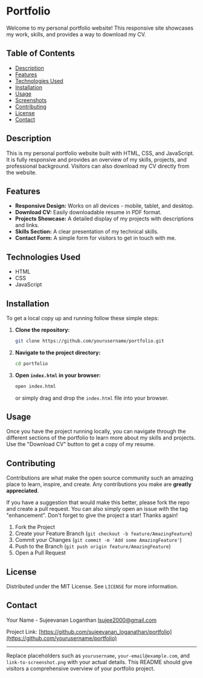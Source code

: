 
# Portfolio

Welcome to my personal portfolio website! This responsive site showcases my work, skills, and provides a way to download my CV.

## Table of Contents

- [Description](#description)
- [Features](#features)
- [Technologies Used](#technologies-used)
- [Installation](#installation)
- [Usage](#usage)
- [Screenshots](#screenshots)
- [Contributing](#contributing)
- [License](#license)
- [Contact](#contact)

## Description

This is my personal portfolio website built with HTML, CSS, and JavaScript. It is fully responsive and provides an overview of my skills, projects, and professional background. Visitors can also download my CV directly from the website.

## Features

- **Responsive Design:** Works on all devices - mobile, tablet, and desktop.
- **Download CV:** Easily downloadable resume in PDF format.
- **Projects Showcase:** A detailed display of my projects with descriptions and links.
- **Skills Section:** A clear presentation of my technical skills.
- **Contact Form:** A simple form for visitors to get in touch with me.

## Technologies Used

- HTML
- CSS
- JavaScript

## Installation

To get a local copy up and running follow these simple steps:

1. **Clone the repository:**
    ```sh
    git clone https://github.com/yourusername/portfolio.git
    ```

2. **Navigate to the project directory:**
    ```sh
    cd portfolio
    ```

3. **Open `index.html` in your browser:**
    ```sh
    open index.html
    ```
    or simply drag and drop the `index.html` file into your browser.

## Usage

Once you have the project running locally, you can navigate through the different sections of the portfolio to learn more about my skills and projects. Use the "Download CV" button to get a copy of my resume.



## Contributing

Contributions are what make the open source community such an amazing place to learn, inspire, and create. Any contributions you make are **greatly appreciated**.

If you have a suggestion that would make this better, please fork the repo and create a pull request. You can also simply open an issue with the tag "enhancement".
Don't forget to give the project a star! Thanks again!

1. Fork the Project
2. Create your Feature Branch (`git checkout -b feature/AmazingFeature`)
3. Commit your Changes (`git commit -m 'Add some AmazingFeature'`)
4. Push to the Branch (`git push origin feature/AmazingFeature`)
5. Open a Pull Request

## License

Distributed under the MIT License. See `LICENSE` for more information.

## Contact

Your Name - Sujeevanan Loganthan lsujee2000@gmail.com

Project Link: [https://github.com/sujeevanan_loganathan/portfolio](https://github.com/yourusername/portfolio)

---

Replace placeholders such as `yourusername`, `your-email@example.com`, and `link-to-screenshot.png` with your actual details. This README should give visitors a comprehensive overview of your portfolio project.
